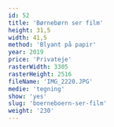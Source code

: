 ```yaml
---
id: 52
title: 'Børnebørn ser film'
height: 31,5
width: 41,5
method: 'Blyant på papir'
year: 2019
price: 'Privateje'
rasterWidth: 3305
rasterHeight: 2516
fileName: 'IMG_2220.JPG'
medie: 'tegning'
show: 'yes'
slug: 'boerneboern-ser-film'
weight: '230'
---
```

